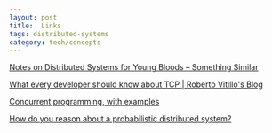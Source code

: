 ```yaml
---
layout: post
title:  Links 
tags: distributed-systems
category: tech/concepts
--- 
```



[Notes on Distributed Systems for Young Bloods – Something Similar](https://www.somethingsimilar.com/2013/01/14/notes-on-distributed-systems-for-young-bloods/)

[What every developer should know about TCP | Roberto Vitillo's Blog](https://robertovitillo.com/what-every-developer-should-know-about-tcp/)

[Concurrent programming, with examples](https://begriffs.com/posts/2020-03-23-concurrent-programming.html?hn=1)

[How do you reason about a probabilistic distributed system?](https://ahelwer.ca/post/2020-04-15-probabilistic-distsys/)
